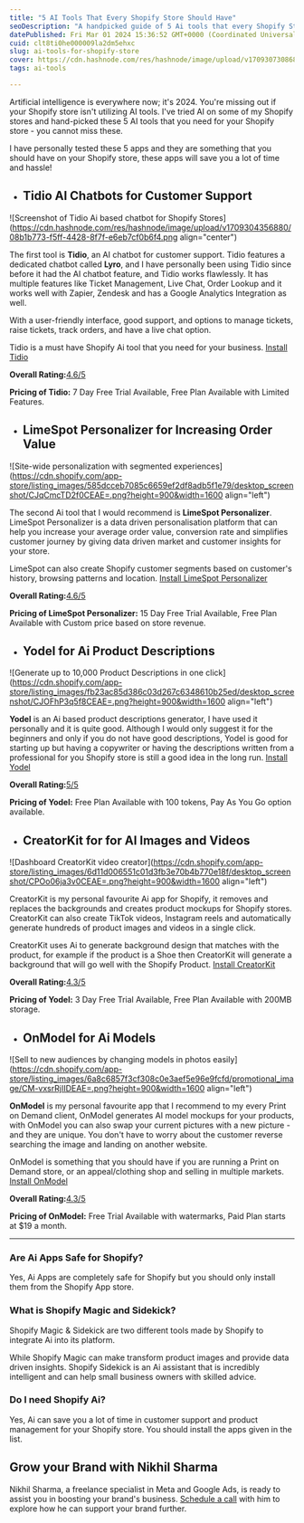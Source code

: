 ```yaml
---
title: "5 AI Tools That Every Shopify Store Should Have"
seoDescription: "A handpicked guide of 5 Ai tools that every Shopify Store should have installed on their Shopify Store. Includes Customer Support, Product Design"
datePublished: Fri Mar 01 2024 15:36:52 GMT+0000 (Coordinated Universal Time)
cuid: clt8ti0he000009la2dm5ehxc
slug: ai-tools-for-shopify-store
cover: https://cdn.hashnode.com/res/hashnode/image/upload/v1709307308687/af3bfd81-7ec3-4bdd-aa74-02b53da4856c.png
tags: ai-tools

---
```


Artificial intelligence is everywhere now; it's 2024. You're missing out if your Shopify store isn't utilizing AI tools. I've tried AI on some of my Shopify stores and hand-picked these 5 AI tools that you need for your Shopify store - you cannot miss these.

I have personally tested these 5 apps and they are something that you should have on your Shopify store, these apps will save you a lot of time and hassle!

* ## Tidio AI Chatbots for Customer Support
    

![Screenshot of Tidio Ai based chatbot for Shopify Stores](https://cdn.hashnode.com/res/hashnode/image/upload/v1709304356880/08b1b773-f5ff-4428-8f7f-e6eb7cf0b6f4.png align="center")

The first tool is **Tidio**, an AI chatbot for customer support. Tidio features a dedicated chatbot called **Lyro**, and I have personally been using Tidio since before it had the AI chatbot feature, and Tidio works flawlessly. It has multiple features like Ticket Management, Live Chat, Order Lookup and it works well with Zapier, Zendesk and has a Google Analytics Integration as well.

With a user-friendly interface, good support, and options to manage tickets, raise tickets, track orders, and have a live chat option.

Tidio is a must have Shopify Ai tool that you need for your business. [Install Tidio](https://apps.shopify.com/tidio-chat)

**Overall Rating:**[4.6/5](https://apps.shopify.com/tidio-chat)

**Pricing of Tidio:** 7 Day Free Trial Available, Free Plan Available with Limited Features.

* ## LimeSpot Personalizer for Increasing Order Value
    

![Site-wide personalization with segmented experiences](https://cdn.shopify.com/app-store/listing_images/585dcceb7085c6659ef2df8adb5f1e79/desktop_screenshot/CJqCmcTD2f0CEAE=.png?height=900&width=1600 align="left")

The second Ai tool that I would recommend is **LimeSpot Personalizer**. LimeSpot Personalizer is a data driven personalisation platform that can help you increase your average order value, conversion rate and simplifies customer journey by giving data driven market and customer insights for your store.

LimeSpot can also create Shopify customer segments based on customer's history, browsing patterns and location. [Install LimeSpot Personalizer](https://apps.shopify.com/limespot)

**Overall Rating:**[4.6/5](https://apps.shopify.com/limespot)

**Pricing of LimeSpot Personalizer:** 15 Day Free Trial Available, Free Plan Available with Custom price based on store revenue.

* ## Yodel for Ai Product Descriptions
    

![Generate up to 10,000 Product Descriptions in one click](https://cdn.shopify.com/app-store/listing_images/fb23ac85d386c03d267c6348610b25ed/desktop_screenshot/CJOFhP3q5f8CEAE=.png?height=900&width=1600 align="left")

**Yodel** is an Ai based product descriptions generator, I have used it personally and it is quite good. Although I would only suggest it for the beginners and only if you do not have good descriptions, Yodel is good for starting up but having a copywriter or having the descriptions written from a professional for you Shopify store is still a good idea in the long run. [Install Yodel](https://apps.shopify.com/product-description-magic)

**Overall Rating:**[5/5](https://apps.shopify.com/product-description-magic)

**Pricing of Yodel:** Free Plan Available with 100 tokens, Pay As You Go option available.

* ## CreatorKit for for AI Images and Videos
    

![Dashboard CreatorKit video creator](https://cdn.shopify.com/app-store/listing_images/6d11d006551c01d3fb3e70b4b770e18f/desktop_screenshot/CPOo06ja3v0CEAE=.png?height=900&width=1600 align="left")

CreatorKit is my personal favourite Ai app for Shopify, it removes and replaces the backgrounds and creates product mockups for Shopify stores. CreatorKit can also create TikTok videos, Instagram reels and automatically generate hundreds of product images and videos in a single click.

CreatorKit uses Ai to generate background design that matches with the product, for example if the product is a Shoe then CreatorKit will generate a background that will go well with the Shopify Product. [Install CreatorKit](https://apps.shopify.com/creatorkit-1)

**Overall Rating:**[4.3/5](https://apps.shopify.com/creatorkit-1)

**Pricing of Yodel:** 3 Day Free Trial Available, Free Plan Available with 200MB storage.

* ## OnModel for Ai Models
    

![Sell to new audiences by changing models in photos easily](https://cdn.shopify.com/app-store/listing_images/6a8c6857f3cf308c0e3aef5e96e9fcfd/promotional_image/CM-vxsrRjIIDEAE=.png?height=900&width=1600 align="left")

**OnModel** is my personal favourite app that I recommend to my every Print on Demand client, OnModel generates AI model mockups for your products, with OnModel you can also swap your current pictures with a new picture - and they are unique. You don't have to worry about the customer reverse searching the image and landing on another website.

OnModel is something that you should have if you are running a Print on Demand store, or an appeal/clothing shop and selling in multiple markets. [Install OnModel](https://apps.shopify.com/model-swap)

**Overall Rating:**[4.3/5](https://apps.shopify.com/model-swap)

**Pricing of OnModel:** Free Trial Available with watermarks, Paid Plan starts at $19 a month.

---

### Are Ai Apps Safe for Shopify?

Yes, Ai Apps are completely safe for Shopify but you should only install them from the Shopify App store.

### What is Shopify Magic and Sidekick?

Shopify Magic & Sidekick are two different tools made by Shopify to integrate Ai into its platform.

While Shopify Magic can make transform product images and provide data driven insights. Shopify Sidekick is an Ai assistant that is incredibly intelligent and can help small business owners with skilled advice.

### Do I need Shopify Ai?

Yes, Ai can save you a lot of time in customer support and product management for your Shopify store. You should install the apps given in the list.

## Grow your Brand with Nikhil Sharma

Nikhil Sharma, a freelance specialist in Meta and Google Ads, is ready to assist you in boosting your brand's business. [Schedule a call](https://calendly.com/nikhil-pro/30min?utm_source=babysitter_ads_new&utm_medium=nikhil.pro&utm_campaign=free&month=2022-08) with him to explore how he can support your brand further.